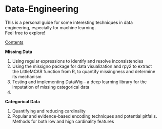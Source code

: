 # Data-Engineering

This is a personal guide for some interesting techniques in data engineering, especially for machine learning. <br>
Feel free to explore!


<u>Contents</u>

<b>Missing Data</b> <br>
<ol>
  <li>Using regular expressions to identify and resolve inconsistencies</li>
  <li>Using the missigno package for data visualization and rpy2 to extract the LittleMCAR function from R, to quantify missingness and determine its mechanism</li>
  <li>Testing and implementing DataWig – a deep learning library for the imputation of missing categorical data<li></ol>

<b>Categorical Data</b> <br>
<ol>
  <li>Quantifying and reducing cardinality</li>
  <li>Popular and evidence-based encoding techniques and potential pitfalls. Methods for both low and high cardinality features</li>
</ol>
